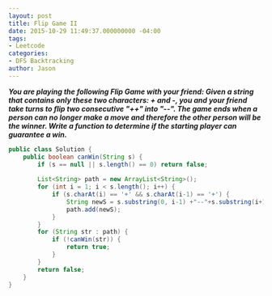 ```yaml
---
layout: post
title: Flip Game II
date: 2015-10-29 11:49:37.000000000 -04:00
tags:
- Leetcode
categories:
- DFS Backtracking
author: Jason
---
```

<p><strong><em>You are playing the following Flip Game with your friend: Given a string that contains only these two characters: + and -, you and your friend take turns to flip two consecutive "++" into "--". The game ends when a person can no longer make a move and therefore the other person will be the winner. Write a function to determine if the starting player can guarantee a win.</em></strong></p>


``` java
public class Solution {
    public boolean canWin(String s) {
        if (s == null || s.length() == 0) return false;
        
        List<String> path = new ArrayList<String>();
        for (int i = 1; i < s.length(); i++) {
            if (s.charAt(i) == '+' && s.charAt(i-1) == '+') {
                String newS = s.substring(0, i-1) +"--"+s.substring(i+1);
                path.add(newS);
            }
        }
        for (String str : path) {
            if (!canWin(str)) {
                return true;
            }
        }
        return false;
    }
}
```
